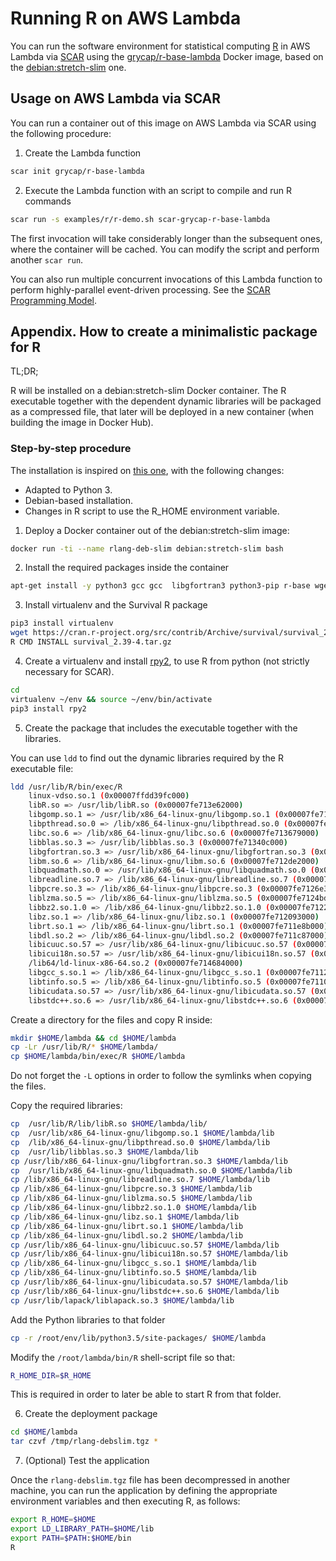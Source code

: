 # Running R on AWS Lambda

You can run the software environment for statistical computing [R](https://www.r-project.org/) in AWS Lambda via [SCAR](https://github.com/grycap/scar) using the [grycap/r-base-lambda](https://hub.docker.com/r/grycap/r-base-lambda/) Docker image, based on the [debian:stretch-slim](https://hub.docker.com/_/debian/) one.

## Usage on AWS Lambda via SCAR

You can run a container out of this image on AWS Lambda via SCAR using the following procedure:

1. Create the Lambda function

```sh
scar init grycap/r-base-lambda
```

2. Execute the Lambda function with an script to compile and run R commands

```sh
scar run -s examples/r/r-demo.sh scar-grycap-r-base-lambda
```

The first invocation will take considerably longer than the subsequent ones, where the container will be cached. You can modify the script and perform another `scar run`.

You can also run multiple concurrent invocations of this Lambda function to perform highly-parallel event-driven processing. See the [SCAR Programming Model](https://github.com/grycap/scar/blob/master/README.md#programming-model).

## Appendix. How to create a minimalistic package for R

TL;DR;

R will be installed on a debian:stretch-slim Docker container. The R executable together with the dependent dynamic libraries will be packaged as a compressed file, that later will be deployed in a new container (when building the image in Docker Hub).

### Step-by-step procedure

The installation is inspired on [this one]( https://aws.amazon.com/es/blogs/compute/analyzing-genomics-data-at-scale-using-r-aws-lambda-and-amazon-api-gateway/), with the following changes:

* Adapted to Python 3.
* Debian-based installation.
* Changes in R script to use the R_HOME environment variable.

1. Deploy a Docker container out of the debian:stretch-slim image:

```sh
docker run -ti --name rlang-deb-slim debian:stretch-slim bash
```

2. Install the required packages inside the container

```sh
apt-get install -y python3 gcc gcc  libgfortran3 python3-pip r-base wget liblapack3 zip
````

3. Install virtualenv and the Survival R package

```sh
pip3 install virtualenv
wget https://cran.r-project.org/src/contrib/Archive/survival/survival_2.39-4.tar.gz
R CMD INSTALL survival_2.39-4.tar.gz
```

4. Create a virtualenv and install [rpy2](https://rpy2.bitbucket.io/), to use R from python (not strictly necessary for SCAR).

```sh
cd
virtualenv ~/env && source ~/env/bin/activate
pip3 install rpy2
```

5. Create the package that includes the executable together with the libraries.

You can use `ldd` to find out the dynamic libraries required by the R executable file:

```sh
ldd /usr/lib/R/bin/exec/R
    linux-vdso.so.1 (0x00007ffdd39fc000)
    libR.so => /usr/lib/libR.so (0x00007fe713e62000)
    libgomp.so.1 => /usr/lib/x86_64-linux-gnu/libgomp.so.1 (0x00007fe713c35000)
    libpthread.so.0 => /lib/x86_64-linux-gnu/libpthread.so.0 (0x00007fe713a18000)
    libc.so.6 => /lib/x86_64-linux-gnu/libc.so.6 (0x00007fe713679000)
    libblas.so.3 => /usr/lib/libblas.so.3 (0x00007fe71340c000)
    libgfortran.so.3 => /usr/lib/x86_64-linux-gnu/libgfortran.so.3 (0x00007fe7130e6000)
    libm.so.6 => /lib/x86_64-linux-gnu/libm.so.6 (0x00007fe712de2000)
    libquadmath.so.0 => /usr/lib/x86_64-linux-gnu/libquadmath.so.0 (0x00007fe712ba3000)
    libreadline.so.7 => /lib/x86_64-linux-gnu/libreadline.so.7 (0x00007fe712956000)
    libpcre.so.3 => /lib/x86_64-linux-gnu/libpcre.so.3 (0x00007fe7126e3000)
    liblzma.so.5 => /lib/x86_64-linux-gnu/liblzma.so.5 (0x00007fe7124bd000)
    libbz2.so.1.0 => /lib/x86_64-linux-gnu/libbz2.so.1.0 (0x00007fe7122ad000)
    libz.so.1 => /lib/x86_64-linux-gnu/libz.so.1 (0x00007fe712093000)
    librt.so.1 => /lib/x86_64-linux-gnu/librt.so.1 (0x00007fe711e8b000)
    libdl.so.2 => /lib/x86_64-linux-gnu/libdl.so.2 (0x00007fe711c87000)
    libicuuc.so.57 => /usr/lib/x86_64-linux-gnu/libicuuc.so.57 (0x00007fe7118df000)
    libicui18n.so.57 => /usr/lib/x86_64-linux-gnu/libicui18n.so.57 (0x00007fe711465000)
    /lib64/ld-linux-x86-64.so.2 (0x00007fe714684000)
    libgcc_s.so.1 => /lib/x86_64-linux-gnu/libgcc_s.so.1 (0x00007fe71124e000)
    libtinfo.so.5 => /lib/x86_64-linux-gnu/libtinfo.so.5 (0x00007fe711024000)
    libicudata.so.57 => /usr/lib/x86_64-linux-gnu/libicudata.so.57 (0x00007fe70f5a7000)
    libstdc++.so.6 => /usr/lib/x86_64-linux-gnu/libstdc++.so.6 (0x00007fe70f225000)
```

Create a directory for the files and copy R inside:

```sh
mkdir $HOME/lambda && cd $HOME/lambda
cp -Lr /usr/lib/R/* $HOME/lambda/
cp $HOME/lambda/bin/exec/R $HOME/lambda
```

Do not forget the `-L` options in order to follow the symlinks when copying the files.

Copy the required libraries:

```sh
cp  /usr/lib/R/lib/libR.so $HOME/lambda/lib/
cp  /usr/lib/x86_64-linux-gnu/libgomp.so.1 $HOME/lambda/lib
cp  /lib/x86_64-linux-gnu/libpthread.so.0 $HOME/lambda/lib
cp  /usr/lib/libblas.so.3 $HOME/lambda/lib 
cp /usr/lib/x86_64-linux-gnu/libgfortran.so.3 $HOME/lambda/lib
cp  /usr/lib/x86_64-linux-gnu/libquadmath.so.0 $HOME/lambda/lib 
cp /lib/x86_64-linux-gnu/libreadline.so.7 $HOME/lambda/lib 
cp /lib/x86_64-linux-gnu/libpcre.so.3 $HOME/lambda/lib
cp /lib/x86_64-linux-gnu/liblzma.so.5 $HOME/lambda/lib
cp /lib/x86_64-linux-gnu/libbz2.so.1.0 $HOME/lambda/lib
cp /lib/x86_64-linux-gnu/libz.so.1 $HOME/lambda/lib
cp /lib/x86_64-linux-gnu/librt.so.1 $HOME/lambda/lib
cp /lib/x86_64-linux-gnu/libdl.so.2 $HOME/lambda/lib
cp /usr/lib/x86_64-linux-gnu/libicuuc.so.57 $HOME/lambda/lib
cp /usr/lib/x86_64-linux-gnu/libicui18n.so.57 $HOME/lambda/lib
cp /lib/x86_64-linux-gnu/libgcc_s.so.1 $HOME/lambda/lib
cp /lib/x86_64-linux-gnu/libtinfo.so.5 $HOME/lambda/lib
cp /usr/lib/x86_64-linux-gnu/libicudata.so.57 $HOME/lambda/lib
cp /usr/lib/x86_64-linux-gnu/libstdc++.so.6 $HOME/lambda/lib
cp /usr/lib/lapack/liblapack.so.3 $HOME/lambda/lib
```

Add the Python libraries to that folder

```sh
cp -r /root/env/lib/python3.5/site-packages/ $HOME/lambda
```

Modify the `/root/lambda/bin/R` shell-script file so that:

```sh
R_HOME_DIR=$R_HOME
```

This is required in order to later be able to start R from that folder.

6. Create the deployment package

```sh
cd $HOME/lambda
tar czvf /tmp/rlang-debslim.tgz *
```

7. (Optional) Test the application

Once the `rlang-debslim.tgz` file has been decompressed in another machine, you can run the application by defining the appropriate environment variables and then executing R, as follows:

```sh
export R_HOME=$HOME
export LD_LIBRARY_PATH=$HOME/lib
export PATH=$PATH:$HOME/bin
R
```
